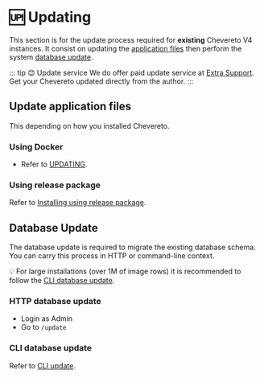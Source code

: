 # 🆙 Updating

This section is for the update process required for **existing** Chevereto V4 instances. It consist on updating the [application files](#update-application-files) then perform the system [database update](#database-update).

::: tip 😊 Update service
We do offer paid update service at [Extra Support](https://chevereto.com/support). Get your Chevereto updated directly from the author.
:::

## Update application files

This depending on how you installed Chevereto.

### Using Docker

* Refer to [UPDATING](https://github.com/chevereto/docker/blob/4.0/docs/UPDATING.md).

### Using release package

Refer to [Installing using release package](installation.md#using-release-package).

## Database Update

The database update is required to migrate the existing database schema. You can carry this process in HTTP or command-line context.

💡 For large installations (over 1M of image rows) it is recommended to follow the [CLI database update](#cli-database-update).

### HTTP database update

* Login as Admin
* Go to `/update`

### CLI database update

Refer to [CLI update](../reference/cli.md#update).
